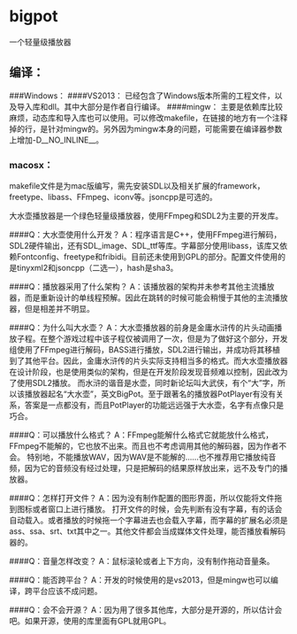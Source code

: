 # bigpot
一个轻量级播放器

## 编译：
###Windows：
####VS2013：
已经包含了Windows版本所需的工程文件，以及导入库和dll。其中大部分是作者自行编译。
####mingw：
主要是依赖库比较麻烦，动态库和导入库也可以使用。可以修改makefile，在链接的地方有一个注释掉的行，是针对mingw的。另外因为mingw本身的问题，可能需要在编译器参数上增加-D__NO_INLINE__。

### macosx：
makefile文件是为mac版编写，需先安装SDL以及相关扩展的framework，freetype、libass、FFmpeg、iconv等。jsoncpp是可选的。




大水壶播放器是一个绿色轻量级播放器，使用FFmpeg和SDL2为主要的开发库。

####Q：大水壶使用什么开发？
A：程序语言是C++，使用FFmpeg进行解码，SDL2硬件输出，还有SDL_image、SDL_ttf等库。字幕部分使用libass，该库又依赖Fontconfig、freetype和fribidi。目前还未使用到GPL的部分。配置文件使用的是tinyxml2和jsoncpp（二选一），hash是sha3。

####Q：播放器采用了什么架构？
A：该播放器的架构并未参考其他主流播放器，而是重新设计的单线程预解。因此在跳转的时候可能会稍慢于其他的主流播放器，但是相差并不明显。

####Q：为什么叫大水壶？
A：大水壶播放器的前身是金庸水浒传的片头动画播放子程。在整个游戏过程中该子程仅被调用了一次，但是为了做好这个部分，开发组使用了FFmpeg进行解码，BASS进行播放，SDL2进行输出，并成功将其移植到了其他平台。因此，金庸水浒传的片头实际支持相当多的格式。而大水壶播放器在设计阶段，也是使用类似的架构，但是在开发阶段发现音频难以控制，因此改为了使用SDL2播放。
而水浒的谐音是水壶，同时新论坛叫大武侠，有个“大”字，所以该播放器起名“大水壶”，英文BigPot。至于跟著名的播放器PotPlayer有没有关系，答案是一点都没有，而且PotPlayer的功能远远强于大水壶，名字有点像只是巧合。

####Q：可以播放什么格式？
A：FFmpeg能解什么格式它就能放什么格式，FFmpeg不能解的，它也放不出来。而且也不考虑调用其他的解码器，因为作者不会。
特别地，不能播放WAV，因为WAV是不能解的……也不推荐用它播放纯音频，因为它的音频没有经过处理，只是把解码的结果原样放出来，远不及专门的播放器。

####Q：怎样打开文件？
A：因为没有制作配置的图形界面，所以仅能将文件拖到图标或者窗口上进行播放。
打开文件的时候，会先判断有没有字幕，有的话会自动载入。或者播放的时候拖一个字幕进去也会载入字幕，而字幕的扩展名必须是ass、ssa、srt、txt其中之一。其他文件都会当成媒体文件处理，能否播放看解码器的。

####Q：音量怎样改变？
A：鼠标滚轮或者上下方向，没有制作拖动音量条。

####Q：能否跨平台？
A：开发的时候使用的是vs2013，但是mingw也可以编译，跨平台应该不成问题。

####Q：会不会开源？
A：因为用了很多其他库，大部分是开源的，所以估计会吧。如果开源，使用的库里面有GPL就用GPL。
